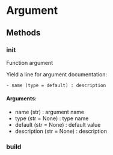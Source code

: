 # Argument



## Methods

### __init__

Function argument

Yield a line for argument documentation:
```
- name (type = default) : description
```



#### Arguments:
- name (str) : argument name
- type (str = None) : type name
- default (str = None) : default value
- description (str = None) : description


### build






